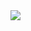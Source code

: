 

<img align="center"  src="https://user-images.githubusercontent.com/20420538/126309913-901fa42b-8260-40ca-9cee-ccbda952a5b4.png">

